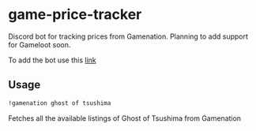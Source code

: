# game-price-tracker
Discord bot for tracking prices from Gamenation.
Planning to add support for Gameloot soon. 

To add the bot use this [link](https://discord.com/api/oauth2/authorize?client_id=930792363910127658&permissions=137439275072&scope=bot)


## Usage

```bash
!gamenation ghost of tsushima
```

Fetches all the available listings of Ghost of Tsushima from Gamenation